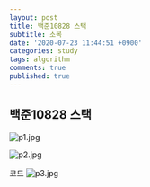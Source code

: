 ```yaml
---
layout: post
title: 백준10828 스택
subtitle: 소목
date: '2020-07-23 11:44:51 +0900'
categories: study
tags: algorithm
comments: true
published: true
---
```

## 백준10828 스택
![p1.jpg]({{site.baseurl}}/_assets/img/p1.jpg)

![p2.jpg]({{site.baseurl}}/_assets/img/p2.jpg)

코드
![p3.jpg]({{site.baseurl}}/_assets/img/p3.jpg)
